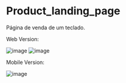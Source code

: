 # Product_landing_page


Página de venda de um teclado.



Web Version:


![image](https://user-images.githubusercontent.com/43038221/144524974-b7c9824a-1c3a-4a59-810f-21670bbe5fce.png)
![image](https://user-images.githubusercontent.com/43038221/144525478-71110712-d91b-41c8-b93f-bb8d9b034ffc.png)




Mobile Version:



![image](https://user-images.githubusercontent.com/43038221/144524914-f50d9775-937e-448e-8780-9ff885432944.png)
